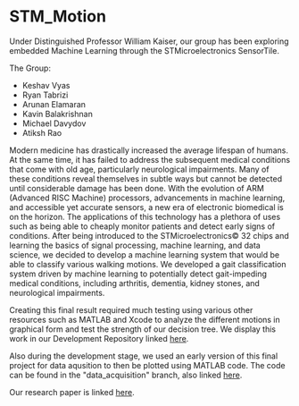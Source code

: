 # STM_Motion

Under Distinguished Professor William Kaiser, our group has been exploring embedded Machine Learning through the STMicroelectronics SensorTile.

The Group:

- Keshav Vyas
- Ryan Tabrizi
- Arunan Elamaran
- Kavin Balakrishnan
- Michael Davydov
- Atiksh Rao



Modern medicine has drastically increased the average lifespan of humans. At the same time, it has failed to address the subsequent medical conditions that come with old age, particularly neurological impairments. Many of these conditions reveal themselves in subtle ways but cannot be detected until considerable damage has been done. With the evolution of ARM (Advanced RISC Machine) processors, advancements in machine learning, and accessible yet accurate sensors, a new era of electronic biomedical is on the horizon. The applications of this technology has a plethora of uses such as being able to cheaply monitor patients and detect early signs of conditions. After being introduced to the STMicroelectronics© 32 chips and learning the basics of signal processing, machine learning, and data science, we decided to develop a machine learning system that would be able to classify various walking motions. 
We developed a gait classification system driven by machine learning to potentially detect gait-impeding medical conditions, including arthritis, dementia, kidney stones, and neurological impairments.

Creating this final result required much testing using various other resources such as MATLAB and Xcode to analyze the different motions in graphical form and test the strength of our decision tree. We display this work in our Development Repository linked [here](https://github.com/rtabrizi/STMotionExploration).

Also during the development stage, we used an early version of this final project for data aqusition to then be plotted using MATLAB code. The code can be found in the "data_acquisition" branch, also linked [here](https://github.com/codeboss123/STM_Motion/tree/data_acquisition).

Our research paper is linked [here](https://docs.google.com/document/d/1rxYGlyEkDnYLEWZdulQaJeqwKm3KmoQd8krIPucXlYc/edit?usp=sharing).
